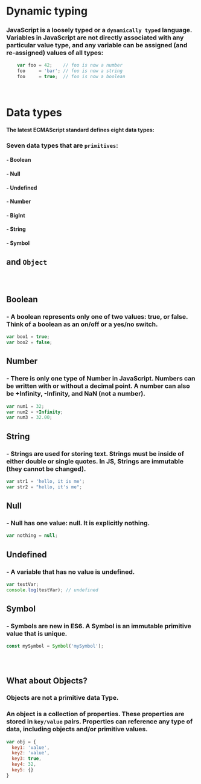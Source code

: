 # Dynamic typing

### JavaScript is a loosely typed or a `dynamically typed` language. Variables in JavaScript are not directly associated with any particular value type, and any variable can be assigned (and re-assigned) values of all types:


```javascript
    var foo = 42;    // foo is now a number
    foo     = 'bar'; // foo is now a string
    foo     = true;  // foo is now a boolean
```
&nbsp; 
# Data types

#### The latest ECMAScript standard defines eight data types:

### Seven data types that are `primitives`:
#### -  Boolean
#### -  Null
#### -  Undefined
#### - Number
#### -  BigInt
#### -  String
#### -  Symbol

## and `Object`
&nbsp; 
#
## Boolean
### - A boolean represents only one of two values: true, or false. Think of a boolean as an on/off or a yes/no switch.
```javascript
var boo1 = true;
var boo2 = false;
```

## Number
### - There is only one type of Number in JavaScript. Numbers can be written with or without a decimal point. A number can also be +Infinity, -Infinity, and NaN (not a number).
``` javascript
var num1 = 32;
var num2 = +Infinity;
var num3 = 32.00;
```

## String
### - Strings are used for storing text. Strings must be inside of either double or single quotes. In JS, Strings are immutable (they cannot be changed).
```javascript
var str1 = 'hello, it is me';
var str2 = "hello, it's me";
```

## Null

### - Null has one value: null. It is explicitly nothing.
```javascript
var nothing = null;
```

## Undefined
### - A variable that has no value is undefined.
```javascript
var testVar;
console.log(testVar); // undefined
```

## Symbol
### - Symbols are new in ES6. A Symbol is an immutable primitive value that is unique. 
```javascript
const mySymbol = Symbol('mySymbol');
```
&nbsp;
#

## What about Objects?

### Objects are not a primitive data Type.

### An object is a collection of properties. These properties are stored in `key/value` pairs. Properties can reference any type of data, including objects and/or primitive values.
```javascript
var obj = {
  key1: 'value',
  key2: 'value',
  key3: true,
  key4: 32,
  key5: {}
}
```



